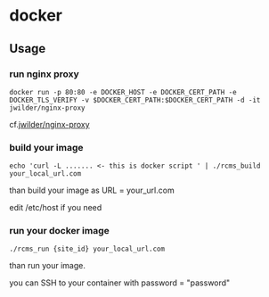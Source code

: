 # docker 

## Usage 

### run nginx proxy  

```
docker run -p 80:80 -e DOCKER_HOST -e DOCKER_CERT_PATH -e DOCKER_TLS_VERIFY -v $DOCKER_CERT_PATH:$DOCKER_CERT_PATH -d -it jwilder/nginx-proxy
```

cf.[jwilder/nginx-proxy](https://github.com/jwilder/nginx-proxy)

### build your image  

```
echo 'curl -L ....... <- this is docker script ' | ./rcms_build your_local_url.com
```

than build your image as URL = your_url.com

edit /etc/host if you need    

### run your docker image
 

```
./rcms_run {site_id} your_local_url.com
```

than run your image.

you can SSH to your container with password = "password"
